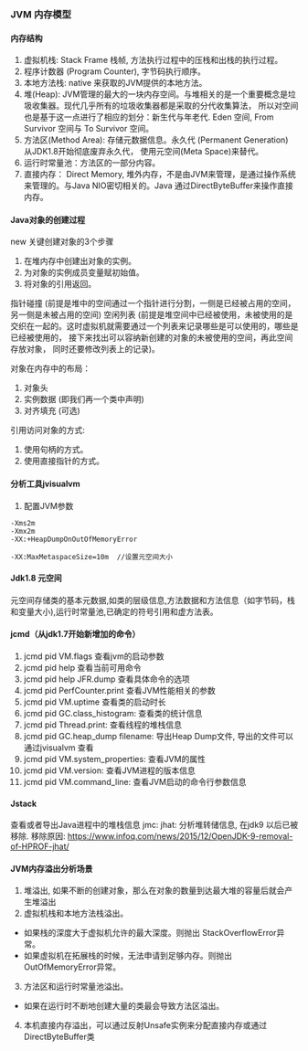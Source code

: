 ### JVM 内存模型

#### 内存结构

1. 虚拟机栈: Stack Frame 栈帧, 方法执行过程中的压栈和出栈的执行过程。
2. 程序计数器 (Program Counter), 字节码执行顺序。
3. 本地方法栈: native 来获取的JVM提供的本地方法。
4. 堆(Heap): JVM管理的最大的一块内存空间。与堆相关的是一个重要概念是垃圾收集器。现代几乎所有的垃圾收集器都是采取的分代收集算法，
所以对空间也是基于这一点进行了相应的划分：新生代与年老代. Eden 空间, From Survivor 空间与 To Survivor 空间。
5. 方法区(Method Area): 存储元数据信息。永久代 (Permanent Generation) 从JDK1.8开始彻底废弃永久代，
使用元空间(Meta Space)来替代。
6. 运行时常量池：方法区的一部分内容。
7. 直接内存： Direct Memory, 堆外内存，不是由JVM来管理，是通过操作系统来管理的。与Java NIO密切相关的。Java 通过DirectByteBuffer来操作直接内存。

#### Java对象的创建过程

new 关键创建对象的3个步骤
1. 在堆内存中创建出对象的实例。
2. 为对象的实例成员变量赋初始值。
3. 将对象的引用返回。

指针碰撞 (前提是堆中的空间通过一个指针进行分割，一侧是已经被占用的空间，另一侧是未被占用的空间) 
空闲列表 (前提是堆空间中已经被使用，未被使用的是交织在一起的。这时虚拟机就需要通过一个列表来记录哪些是可以使用的，哪些是已经被使用的，
接下来找出可以容纳新创建的对象的未被使用的空间，再此空间存放对象， 同时还要修改列表上的记录)。

对象在内存中的布局：
1. 对象头
2. 实例数据 (即我们再一个类中声明)
3. 对齐填充 (可选)

引用访问对象的方式:
1. 使用句柄的方式。
2. 使用直接指针的方式。


#### 分析工具jvisualvm

1. 配置JVM参数
```jvm
-Xms2m
-Xmx2m
-XX:+HeapDumpOnOutOfMemoryError

-XX:MaxMetaspaceSize=10m  //设置元空间大小
```

#### Jdk1.8 元空间
元空间存储类的基本元数据,如类的层级信息,方法数据和方法信息（如字节码，栈和变量大小),运行时常量池,已确定的符号引用和虚方法表。


#### jcmd（从jdk1.7开始新增加的命令）

1. jcmd pid VM.flags 查看jvm的启动参数
2. jcmd pid help 查看当前可用命令
3. jcmd pid help JFR.dump 查看具体命令的选项
4. jcmd pid PerfCounter.print 查看JVM性能相关的参数
5. jcmd pid VM.uptime 查看类的启动时长
6. jcmd pid GC.class_histogram: 查看类的统计信息
7. jcmd pid Thread.print: 查看线程的堆栈信息
8. jcmd pid GC.heap_dump filename: 导出Heap Dump文件, 导出的文件可以通过jvisualvm 查看
9. jcmd pid VM.system_properties: 查看JVM的属性
10. jcmd pid VM.version: 查看JVM进程的版本信息
11. jcmd pid VM.command_line: 查看JVM启动的命令行参数信息

#### Jstack
查看或者导出Java进程中的堆栈信息
jmc: 
jhat: 分析堆转储信息, 在jdk9 以后已被移除. 移除原因: https://www.infoq.com/news/2015/12/OpenJDK-9-removal-of-HPROF-jhat/

#### JVM内存溢出分析场景
1. 堆溢出, 如果不断的创建对象，那么在对象的数量到达最大堆的容量后就会产生堆溢出
2. 虚拟机栈和本地方法栈溢出。
  * 如果栈的深度大于虚拟机允许的最大深度。则抛出 StackOverflowError异常。
  * 如果虚拟机在拓展栈的时候，无法申请到足够内存。则抛出 OutOfMemoryError异常。
3. 方法区和运行时常量池溢出。
  * 如果在运行时不断地创建大量的类最会导致方法区溢出。
4. 本机直接内存溢出，可以通过反射Unsafe实例来分配直接内存或通过DirectByteBuffer类